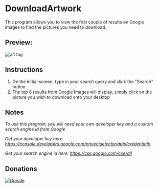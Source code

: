 # DownloadArtwork
This program allows you to view the first couple of results on Google images to find the pictures you need to download.


## Preview:

![alt tag](https://github.com/milan102/DownloadArtwork/blob/master/preview.gif)


## Instructions
1) On the initial screen, type in your search query and click the "Search" button
2) The top 8 results from Google Images will display, simply click on the picture you wish to download onto your desktop


## Notes

*To use this program, you will need your own developer key and a custom search engine id from Google*

*Get your developer key here: https://console.developers.google.com/projectselector/apis/credentials*

*Get your search engine id here: https://cse.google.com/cse/all*

## Donations
[![Donate](https://www.paypalobjects.com/en_US/i/btn/btn_donateCC_LG.gif)](https://www.paypal.com/cgi-bin/webscr?cmd=_donations&business=HL3P4UC2JKEAN&lc=US&item_name=Milan%27s%20Software&currency_code=USD&bn=PP%2dDonationsBF%3abtn_donateCC_LG%2egif%3aNonHosted)

